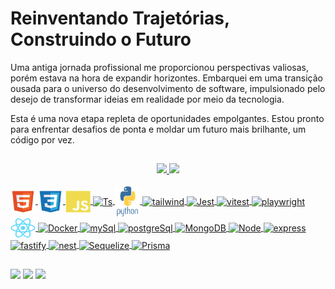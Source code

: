 # Reinventando Trajetórias, Construindo o Futuro

Uma antiga jornada profissional me proporcionou perspectivas valiosas, porém estava na hora de expandir horizontes. Embarquei em uma transição ousada para o universo do desenvolvimento de software, impulsionado pelo desejo de transformar ideias em realidade por meio da tecnologia.

Esta é uma nova etapa repleta de oportunidades empolgantes. Estou pronto para enfrentar desafios de ponta e moldar um futuro mais brilhante, um código por vez.

##

<div align="center">
  <a href="https://github.com/KaueASB">
  <img height="160em" src="https://github-readme-stats-sigma-five.vercel.app/api?username=kaueasb&show_icons=true&theme=radical&include_all_commits=true&count_private=true"/>
  <img height="160em" src="https://github-readme-stats-sigma-five.vercel.app/api/top-langs/?username=kaueasb&layout=compact&langs_count=7&theme=radical"/>
</div>
<div style="display: inline_block"><br>
  <img align="center" alt="HTML" height="35" width="40" src="https://raw.githubusercontent.com/devicons/devicon/master/icons/html5/html5-original.svg">
  <img align="center" alt="CSS" height="35" width="40" src="https://raw.githubusercontent.com/devicons/devicon/master/icons/css3/css3-original.svg">
  <img align="center" alt="Js" height="35" width="40" src="https://raw.githubusercontent.com/devicons/devicon/master/icons/javascript/javascript-plain.svg">
  <img align="center" alt="Ts" height="35" width="40" src="https://cdn.jsdelivr.net/gh/devicons/devicon/icons/typescript/typescript-original.svg">
  <img align="center" alt="Python" height="50" width="40" src="https://raw.githubusercontent.com/devicons/devicon/master/icons/python/python-original-wordmark.svg">
  <img align="center" alt="tailwind" height="35" width="40" src="https://cdn.jsdelivr.net/gh/devicons/devicon@latest/icons/tailwindcss/tailwindcss-original.svg" />
  <img align="center" alt="Jest" height="35" width="40" src="https://cdn.jsdelivr.net/gh/devicons/devicon/icons/jest/jest-plain.svg">
  <img align="center" alt="vitest" height="35" width="40" src="https://cdn.jsdelivr.net/gh/devicons/devicon@latest/icons/vitest/vitest-original.svg">
  <img align="center" alt="playwright" height="35" width="40" src="https://cdn.jsdelivr.net/gh/devicons/devicon@latest/icons/playwright/playwright-original.svg" />
  <img align="center" alt="React" height="35" width="40" src="https://raw.githubusercontent.com/devicons/devicon/master/icons/react/react-original.svg">
  <img align="center" alt="Docker" height="35" width="40" src="https://cdn.jsdelivr.net/gh/devicons/devicon/icons/docker/docker-plain-wordmark.svg">
  <img align="center" alt="mySql" height="35" width="40" src="https://cdn.jsdelivr.net/gh/devicons/devicon/icons/mysql/mysql-original-wordmark.svg">
  <img align="center" alt="postgreSql" height="35" width="40" src="https://cdn.jsdelivr.net/gh/devicons/devicon@latest/icons/postgresql/postgresql-original.svg">
  <img align="center" alt="MongoDB" height="50" width="40" src="https://cdn.jsdelivr.net/gh/devicons/devicon/icons/mongodb/mongodb-plain-wordmark.svg">  
  <img align="center" alt="Node" height="35" width="40" src="https://cdn.jsdelivr.net/gh/devicons/devicon@latest/icons/nodejs/nodejs-original-wordmark.svg">
  <img align="center" alt="express" height="35" width="40" src="https://cdn.jsdelivr.net/gh/devicons/devicon@latest/icons/express/express-original.svg" />
  <img align="center" alt="fastify" height="35" width="40" src="https://cdn.jsdelivr.net/gh/devicons/devicon@latest/icons/fastify/fastify-plain.svg" />
  <img align="center" alt="nest" height="35" width="40" src="https://cdn.jsdelivr.net/gh/devicons/devicon@latest/icons/nestjs/nestjs-original.svg" />
  <img align="center" alt="Sequelize" height="35" width="40" src="https://cdn.jsdelivr.net/gh/devicons/devicon/icons/sequelize/sequelize-original.svg">
  <img align="center" alt="Prisma" height="40" width="40" src="https://cdn.jsdelivr.net/gh/devicons/devicon@latest/icons/prisma/prisma-original-wordmark.svg" />
          
</div>
  
  ##
  
<div>
  <a href="https://www.linkedin.com/in/kaue-alvess/" target="_blank"><img src="https://img.shields.io/badge/-LinkedIn-0077B5?style=for-the-badge&logo=linkedin&logoColor=white" target="_blank"></a>
  <a href="https://www.instagram.com/k.alvessb/" target="_blank"><img src="https://img.shields.io/badge/Instagram-E4405F?style=for-the-badge&logo=instagram&logoColor=white" target="_blank"></a>                                                       
  <a href="mailto:kaue_alvesSB@outlook.com"><img src="https://img.shields.io/badge/Outlook-0078D4?style=for-the-badge&logo=microsoft-outlook&logoColor=white" target="_blank"></a>
  
  <!-- <picture>
    <source media="(prefers-color-scheme: dark)" srcset="github-snake-dark.svg" />
    <source media="(prefers-color-scheme: light)" srcset="github-snake.svg" />
    <img alt="github-snake" src="github-snake.svg" />
  </picture>
  
  ![Snake animation](https://github.com/KaueASB/KaueASB/blob/output/github-contribution-grid-snake-dark.svg) -->

  <!-- [![Anurag's GitHub stats](https://github-readme-stats.vercel.app/api?username=KaueASB&show_icons=true&theme=radical&include_all_commits=true&count_private=true)](https://github.com/KaueASB/github-readme-stats) -->
  
</div>
